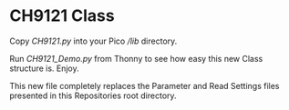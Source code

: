 # CH9121 Class
Copy *CH9121.py* into your Pico */lib* directory.

Run *CH9121_Demo.py* from Thonny to see how easy this new Class structure is. Enjoy.

This new file completely replaces the Parameter and Read Settings files presented in this Repositories root directory.

